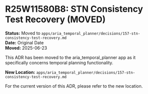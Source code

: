 # R25W11580B8: STN Consistency Test Recovery (MOVED)

<!-- @adr_serial R25W11580B8 -->

**Status:** Moved to `apps/aria_temporal_planner/decisions/157-stn-consistency-test-recovery.md`  
**Date:** Original Date  
**Moved:** 2025-06-23

This ADR has been moved to the aria_temporal_planner app as it specifically concerns temporal planning functionality.

**New Location:** `apps/aria_temporal_planner/decisions/157-stn-consistency-test-recovery.md`

For the current version of this ADR, please refer to the new location.
